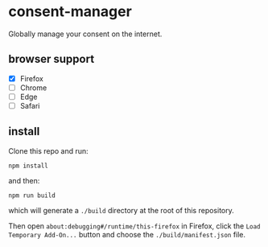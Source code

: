 # consent-manager

Globally manage your consent on the internet.

## browser support

- [x] Firefox
- [ ] Chrome
- [ ] Edge
- [ ] Safari

## install

Clone this repo and run:

```
npm install
```

and then:

```
npm run build
```

which will generate a `./build` directory at the root of this repository.

Then open `about:debugging#/runtime/this-firefox` in Firefox, click the `Load Temporary Add-On...` button and choose the `./build/manifest.json` file.
